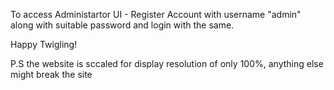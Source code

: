To access Administartor UI - Register Account with username "admin" along with suitable password and login with the same.

Happy Twigling!

P.S the website is sccaled for display resolution of only 100%, anything else might break the site
